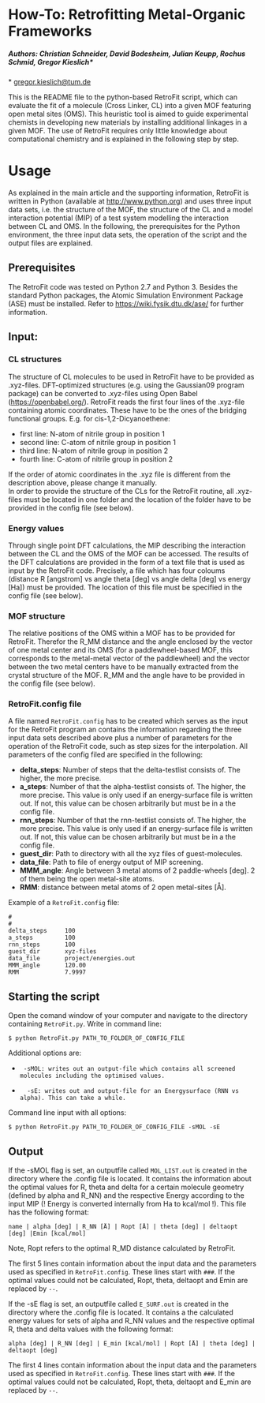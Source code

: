 ﻿<html>

<head>
  <meta charset="utf-8">
  <meta name="viewport" content="width=device-width, initial-scale=1.0">
  <link rel="stylesheet" href="https://stackedit.io/style.css" />
</head>

<body class="stackedit">
  <div class="stackedit__html"><h1 id="how-to-retrofitting-metal-organic-frameworks">How-To: Retrofitting Metal-Organic Frameworks</h1>
<h5 id="authors-christian-schneider-david-bodesheim-julian-keupp-rochus-schmid-gregor-kieslich">Authors: Christian Schneider, David Bodesheim, Julian Keupp, Rochus Schmid, Gregor Kieslich*</h5>
<p>* <a href="mailto:gregor.kieslich@tum.de">gregor.kieslich@tum.de</a></p>
<p>This is the README file to the python-based RetroFit script, which can evaluate the fit of a molecule (Cross Linker, CL) into a given MOF featuring open metal sites (OMS). This heuristic tool is aimed to guide experimental chemists in developing new materials by installing additional linkages in a given MOF. The use of RetroFit requires only little knowledge about computational chemistry and is explained in the following step by step.</p>
<h1 id="usage">Usage</h1>
<p>As explained in the main article and the supporting information, RetroFit is written in Python (available at <a href="http://www.python.org">http://www.python.org</a>) and uses three input data sets, i.e. the structure of the MOF, the structure of the CL and a model interaction potential (MIP) of a test system modelling the interaction between CL and OMS. In the following, the prerequisites for the Python environment, the three input data sets, the operation of the script and the output files are explained.</p>
<h2 id="prerequisites">Prerequisites</h2>
<p>The RetroFit code was tested on Python 2.7 and Python 3. Besides the standard Python packages, the Atomic Simulation Environment Package (ASE) must be installed. Refer to <a href="https://wiki.fysik.dtu.dk/ase/">https://wiki.fysik.dtu.dk/ase/</a> for further information.</p>
<h2 id="input">Input:</h2>
<h3 id="cl-structures">CL structures</h3>
<p>The structure of CL molecules to be used in RetroFit have to be provided as .xyz-files. DFT-optimized structures (e.g. using the Gaussian09 program package) can be converted to .xyz-files using Open Babel (<a href="https://openbabel.org/">https://openbabel.org/</a>). RetroFit reads the first four lines of the .xyz-file containing atomic coordinates. These have to be the ones of the bridging functional groups. E.g. for cis-1,2-Dicyanoethene:</p>
<ul>
<li>first line: N-atom of nitrile group in position 1</li>
<li>second line: C-atom of nitrile group in position 1</li>
<li>third line: N-atom of nitrile group in position 2</li>
<li>fourth line: C-atom of nitrile group in position 2</li>
</ul>
<p>If the order of atomic coordinates in the .xyz file is different from the description above, please change it manually.<br>
In order to provide the structure of the CLs for the RetroFit routine, all .xyz-files must be located in one folder and the location of the folder have to be provided in the config file (see below).</p>
<h3 id="energy-values">Energy values</h3>
<p>Through single point DFT calculations, the MIP describing the interaction between the CL and the OMS of the MOF can be accessed. The results of the DFT calculations are provided in the form of a text file that is used as input by the RetroFit code. Precisely, a file which has four coloums (distance R [angstrom] vs angle theta [deg] vs angle delta [deg] vs energy [Ha]) must be provided. The location of this file must be specified in the config file (see below).</p>
<h3 id="mof-structure">MOF structure</h3>
<p>The relative positions of the OMS within a MOF has to be provided for RetroFit. Therefor the R_MM distance and the angle enclosed by the vector of one metal center and its OMS (for a paddlewheel-based MOF, this corresponds to the metal-metal vector of the paddlewheel) and the vector between the two metal centers have to be manually extracted from the crystal structure of the MOF. R_MM and the angle have to be provided in the config file (see below).</p>
<h3 id="retrofit.config-file">RetroFit.config file</h3>
<p>A file named <code>RetroFit.config</code> has to be created which serves as the input for the RetroFit program an contains the information regarding the three input data sets described above plus a number of parameters for the operation of the RetroFit code, such as step sizes for the interpolation. All parameters of the config filed are specified in the following:</p>
<ul>
<li><strong>delta_steps</strong>:    Number of steps that the delta-testlist consists of. The higher, the more precise.</li>
<li><strong>a_steps</strong>:        Number of that the alpha-testlist consists of. The higher, the more precise. This value is only used if an energy-surface file is written out. If not, this value can be chosen arbitrarily but must be in a the config file.</li>
<li><strong>rnn_steps</strong>:      Number of that the rnn-testlist consists of. The higher, the more precise. This value is only used if an energy-surface file is written out. If not, this value can be chosen arbitrarily but must be in a the config file.</li>
<li><strong>guest_dir</strong>:      Path to directory with all the xyz files of guest-molecules.</li>
<li><strong>data_file</strong>:      Path to file of energy output of MIP screening.</li>
<li><strong>MMM_angle</strong>:      Angle between 3 metal atoms of 2 paddle-wheels [deg]. 2 of them being the open metal-site atoms.</li>
<li><strong>RMM</strong>:            distance between metal atoms of 2 open metal-sites [Å].</li>
</ul>
<p>Example of a <code>RetroFit.config</code> file:</p>
<pre><code>#
#
delta_steps     100
a_steps         100
rnn_steps       100
guest_dir       xyz-files
data_file       project/energies.out
MMM_angle       120.00
RMM             7.9997
</code></pre>
<h2 id="starting-the-script">Starting the script</h2>
<p>Open the comand window of your computer and navigate to the directory containing <code>RetroFit.py</code>. Write in command line:</p>
<pre class=" language-sh"><code class="prism  language-sh">$ python RetroFit.py PATH_TO_FOLDER_OF_CONFIG_FILE
</code></pre>
<p>Additional options are:</p>
<ul>
<li>
<pre><code> -sMOL: writes out an output-file which contains all screened molecules including the optimised values.
</code></pre>
</li>
<li>
<pre><code>  -sE: writes out and output-file for an Energysurface (RNN vs alpha). This can take a while.
</code></pre>
</li>
</ul>
<p>Command line input with all options:</p>
<pre class=" language-sh"><code class="prism  language-sh">$ python RetroFit.py PATH_TO_FOLDER_OF_CONFIG_FILE -sMOL -sE
</code></pre>
<h2 id="output">Output</h2>
<p>If the -sMOL flag is set, an outputfile called <code>MOL_LIST.out</code> is created in the directory where the .config file is located. It contains the information about the optimal values for R, theta and delta for a certain molecule geometry (defined by alpha and R_NN) and the respective Energy according to the input MIP (! Energy is converted internally from Ha to kcal/mol !). This file has the following format:</p>
<pre><code>name | alpha [deg] | R_NN [Å] | Ropt [Å] | theta [deg] | deltaopt [deg] |Emin [kcal/mol]
</code></pre>
<p>Note, Ropt refers to the optimal R_MD distance calculated by RetroFit.</p>
<p>The first 5 lines contain information about the input data and the parameters used as specified in <code>RetroFit.config</code>. These lines start with <code>###</code>. If the optimal values could not be calculated, Ropt, theta, deltaopt and Emin are replaced by <code>--</code>.</p>
<p>If the -sE flag is set, an outputfile called <code>E_SURF.out</code> is created in the directory where the .config file is located. It contains a the calculated energy values for sets of alpha and R_NN values and the respective optimal R, theta and delta values with the following format:</p>
<pre><code>alpha [deg] | R_NN [deg] | E_min [kcal/mol] | Ropt [Å] | theta [deg] | deltaopt [deg]
</code></pre>
<p>The first 4 lines contain information about the input data and the parameters used as specified in <code>RetroFit.config</code>. These lines start with <code>###</code>. If the optimal values could not be calculated, Ropt, theta, deltaopt and E_min are replaced by <code>--</code>.</p>
</div>
</body>

</html>
